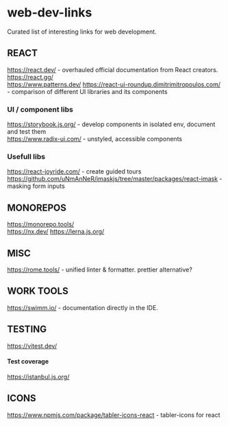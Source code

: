 # web-dev-links

Curated list of interesting links for web development.

## REACT

https://react.dev/ - overhauled official documentation from React creators.  
https://react.gg/  
https://www.patterns.dev/
https://react-ui-roundup.dimitrimitropoulos.com/ - comparison of different UI libraries and its components

### UI / component libs

https://storybook.js.org/ - develop components in isolated env, document and test them  
https://www.radix-ui.com/ - unstyled, accessible components

### Usefull libs

https://react-joyride.com/ - create guided tours
https://github.com/uNmAnNeR/imaskjs/tree/master/packages/react-imask - masking form inputs

## MONOREPOS

https://monorepo.tools/  
https://nx.dev/
https://lerna.js.org/

## MISC

https://rome.tools/ - unified linter & formatter. prettier alternative?

## WORK TOOLS

https://swimm.io/ - documentation directly in the IDE.

## TESTING

https://vitest.dev/

#### Test coverage

https://istanbul.js.org/

## ICONS

https://www.npmjs.com/package/tabler-icons-react - tabler-icons for react
